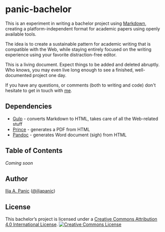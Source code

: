 # panic-bachelor

This is an experiment in writing a bachelor project using [Markdown](http://daringfireball.net/projects/markdown/), creating a platform-independent format for academic papers using openly available tools. 

The idea is to create a sustainable pattern for academic writing that is compatible with the Web, while staying entirely focused on the writing experience using your favorite distraction-free editor.

This is a living document. Expect things to be added and deleted abruptly. Who knows, you may even live long enough to see a finished, well-documented project one day.

If you have any questions, or comments (both to writing and code) don't hesitate to get in touch with [me](http://iljapanic.me).


## Dependencies

- [Gulp](http://gulpjs.com/) - converts Markdown to HTML, takes care of all the Web-related stuff
- [Prince](http://www.princexml.com/) - generates a PDF from HTML
- [Pandoc](http://pandoc.org/) - generates Word document (sigh) from HTML


## Table of Contents

*Coming soon*


## Author

[Ilja A. Panic](http://iljapanic.me) ([@iljapanic](https://twitter.com/iljapanic))


## License

This bachelor’s project is licensed under a [Creative Commons Attribution 4.0 International License](http://creativecommons.org/licenses/by-sa/4.0/).
<a rel="license" href="http://creativecommons.org/licenses/by-sa/4.0/"><img alt="Creative Commons License" style="border-width:0" src="https://i.creativecommons.org/l/by-sa/4.0/88x31.png" /></a>
